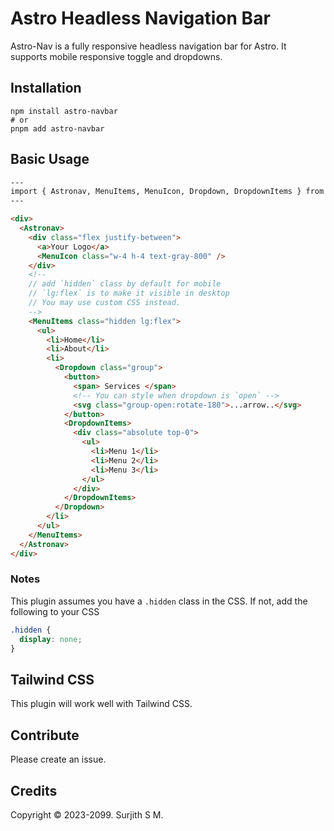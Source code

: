# Astro Headless Navigation Bar

Astro-Nav is a fully responsive headless navigation bar for Astro. It supports mobile responsive toggle and dropdowns.

## Installation

```
npm install astro-navbar
# or
pnpm add astro-navbar
```

## Basic Usage

```html
---
import { Astronav, MenuItems, MenuIcon, Dropdown, DropdownItems } from "astro-navbar";
---

<div>
  <Astronav>
    <div class="flex justify-between">
      <a>Your Logo</a>
      <MenuIcon class="w-4 h-4 text-gray-800" />
    </div>
    <!--
    // add `hidden` class by default for mobile
    // `lg:flex` is to make it visible in desktop
    // You may use custom CSS instead.
    -->
    <MenuItems class="hidden lg:flex">
      <ul>
        <li>Home</li>
        <li>About</li>
        <li>
          <Dropdown class="group">
            <button>
              <span> Services </span>
              <!-- You can style when dropdown is `open` -->
              <svg class="group-open:rotate-180">...arrow..</svg>
            </button>
            <DropdownItems>
              <div class="absolute top-0">
                <ul>
                  <li>Menu 1</li>
                  <li>Menu 2</li>
                  <li>Menu 3</li>
                </ul>
              </div>
            </DropdownItems>
          </Dropdown>
        </li>
      </ul>
    </MenuItems>
  </Astronav>
</div>
```

### Notes

This plugin assumes you have a `.hidden` class in the CSS. If not, add the following to your CSS

```css
.hidden {
  display: none;
}
```

## Tailwind CSS

This plugin will work well with Tailwind CSS.

## Contribute

Please create an issue.

## Credits

Copyright ©️ 2023-2099. Surjith S M.
